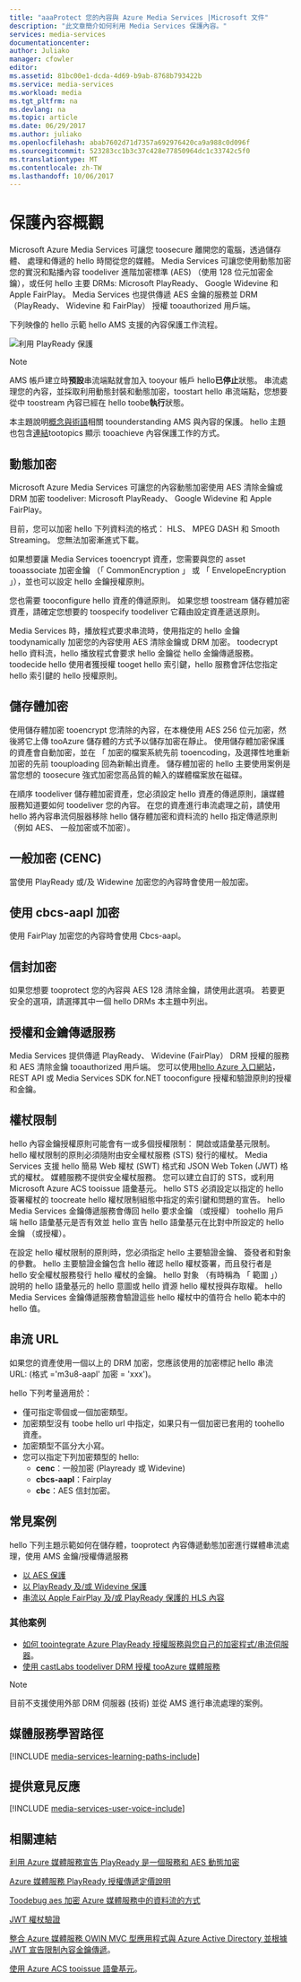 ```yaml
---
title: "aaaProtect 您的內容與 Azure Media Services |Microsoft 文件"
description: "此文章簡介如何利用 Media Services 保護內容。"
services: media-services
documentationcenter: 
author: Juliako
manager: cfowler
editor: 
ms.assetid: 81bc00e1-dcda-4d69-b9ab-8768b793422b
ms.service: media-services
ms.workload: media
ms.tgt_pltfrm: na
ms.devlang: na
ms.topic: article
ms.date: 06/29/2017
ms.author: juliako
ms.openlocfilehash: abab7602d71d7357a692976420ca9a988c0d096f
ms.sourcegitcommit: 523283cc1b3c37c428e77850964dc1c33742c5f0
ms.translationtype: MT
ms.contentlocale: zh-TW
ms.lasthandoff: 10/06/2017
---
```

# <a name="protecting-content-overview"></a>保護內容概觀
Microsoft Azure Media Services 可讓您 toosecure 離開您的電腦，透過儲存體、 處理和傳遞的 hello 時間從您的媒體。 Media Services 可讓您使用動態加密您的實況和點播內容 toodeliver 進階加密標準 (AES) （使用 128 位元加密金鑰），或任何 hello 主要 DRMs: Microsoft PlayReady、 Google Widevine 和 Apple FairPlay。 Media Services 也提供傳遞 AES 金鑰的服務並 DRM （PlayReady、 Widevine 和 FairPlay） 授權 tooauthorized 用戶端。 

下列映像的 hello 示範 hello AMS 支援的內容保護工作流程。 

![利用 PlayReady 保護](./media/media-services-content-protection-overview/media-services-content-protection-with-multi-drm.png)

>[!NOTE]
>AMS 帳戶建立時**預設**串流端點就會加入 tooyour 帳戶 hello**已停止**狀態。 串流處理您的內容，並採取利用動態封裝和動態加密，toostart hello 串流端點，您想要從中 toostream 內容已經在 hello toobe**執行**狀態。 

本主題說明[概念與術語](media-services-content-protection-overview.md)相關 toounderstanding AMS 與內容的保護。 hello 主題也包含[連結](media-services-content-protection-overview.md#common-scenarios)tootopics 顯示 tooachieve 內容保護工作的方式。 

## <a name="dynamic-encryption"></a>動態加密
Microsoft Azure Media Services 可讓您的內容動態加密使用 AES 清除金鑰或 DRM 加密 toodeliver: Microsoft PlayReady、 Google Widevine 和 Apple FairPlay。

目前，您可以加密 hello 下列資料流的格式： HLS、 MPEG DASH 和 Smooth Streaming。 您無法加密漸進式下載。

如果想要讓 Media Services tooencrypt 資產，您需要與您的 asset tooassociate 加密金鑰 （「 CommonEncryption 」 或 「 EnvelopeEncryption 」），並也可以設定 hello 金鑰授權原則。

您也需要 tooconfigure hello 資產的傳遞原則。 如果您想 toostream 儲存體加密資產，請確定您想要的 toospecify toodeliver 它藉由設定資產遞送原則。

Media Services 時，播放程式要求串流時，使用指定的 hello 金鑰 toodynamically 加密您的內容使用 AES 清除金鑰或 DRM 加密。 toodecrypt hello 資料流，hello 播放程式會要求 hello 金鑰從 hello 金鑰傳遞服務。 toodecide hello 使用者獲授權 tooget hello 索引鍵，hello 服務會評估您指定 hello 索引鍵的 hello 授權原則。


## <a name="storage-encryption"></a>儲存體加密
使用儲存體加密 tooencrypt 您清除的內容，在本機使用 AES 256 位元加密，然後將它上傳 tooAzure 儲存體的方式予以儲存加密在靜止。 使用儲存體加密保護的資產會自動加密，並在 「 加密的檔案系統先前 tooencoding，及選擇性地重新加密的先前 toouploading 回為新輸出資產。 儲存體加密的 hello 主要使用案例是當您想的 toosecure 強式加密您高品質的輸入的媒體檔案放在磁碟。

在順序 toodeliver 儲存體加密資產，您必須設定 hello 資產的傳遞原則，讓媒體服務知道要如何 toodeliver 您的內容。 在您的資產進行串流處理之前，請使用 hello 將內容串流伺服器移除 hello 儲存體加密和資料流的 hello 指定傳遞原則 （例如 AES、 一般加密或不加密）。

## <a name="common-encryption-cenc"></a>一般加密 (CENC)
當使用 PlayReady 或/及 Widewine 加密您的內容時會使用一般加密。

## <a name="using-cbcs-aapl-encryption"></a>使用 cbcs-aapl 加密
使用 FairPlay 加密您的內容時會使用 Cbcs-aapl。

## <a name="envelope-encryption"></a>信封加密
如果您想要 tooprotect 您的內容與 AES 128 清除金鑰，請使用此選項。 若要更安全的選項，請選擇其中一個 hello DRMs 本主題中列出。 

## <a name="licenses-and-keys-delivery-service"></a>授權和金鑰傳遞服務
Media Services 提供傳遞 PlayReady、 Widevine (FairPlay） DRM 授權的服務和 AES 清除金鑰 tooauthorized 用戶端。 您可以使用[hello Azure 入口網站](media-services-portal-protect-content.md)，REST API 或 Media Services SDK for.NET tooconfigure 授權和驗證原則的授權和金鑰。

## <a name="token-restriction"></a>權杖限制
hello 內容金鑰授權原則可能會有一或多個授權限制： 開啟或語彙基元限制。 hello 權杖限制的原則必須隨附由安全權杖服務 (STS) 發行的權杖。 Media Services 支援 hello 簡易 Web 權杖 (SWT) 格式和 JSON Web Token (JWT) 格式的權杖。 媒體服務不提供安全權杖服務。 您可以建立自訂的 STS，或利用 Microsoft Azure ACS tooissue 語彙基元。 hello STS 必須設定以指定的 hello 簽署權杖的 toocreate hello 權杖限制組態中指定的索引鍵和問題的宣告。 hello Media Services 金鑰傳遞服務會傳回 hello 要求金鑰 （或授權） toohello 用戶端 hello 語彙基元是否有效並 hello 宣告 hello 語彙基元在比對中所設定的 hello 金鑰 （或授權）。

在設定 hello 權杖限制的原則時，您必須指定 hello 主要驗證金鑰、 簽發者和對象的參數。 hello 主要驗證金鑰包含 hello 確認 hello 權杖簽署，而且發行者是 hello 安全權杖服務發行 hello 權杖的金鑰。 hello 對象 （有時稱為 「 範圍 」） 說明的 hello 語彙基元的 hello 意圖或 hello 資源 hello 權杖授與存取權。 hello Media Services 金鑰傳遞服務會驗證這些 hello 權杖中的值符合 hello 範本中的 hello 值。

## <a name="streaming-urls"></a>串流 URL
如果您的資產使用一個以上的 DRM 加密，您應該使用的加密標記 hello 串流 URL: (格式 ='m3u8-aapl' 加密 = 'xxx')。

hello 下列考量適用於：

* 僅可指定零個或一個加密類型。
* 加密類型沒有 toobe hello url 中指定，如果只有一個加密已套用的 toohello 資產。
* 加密類型不區分大小寫。
* 您可以指定下列加密類型的 hello:  
  * **cenc**︰一般加密 (Playready 或 Widevine)
  * **cbcs-aapl**：Fairplay
  * **cbc**：AES 信封加密。

## <a name="common-scenarios"></a>常見案例
hello 下列主題示範如何在儲存體，tooprotect 內容傳遞動態加密進行媒體串流處理，使用 AMS 金鑰/授權傳遞服務

* [以 AES 保護](media-services-protect-with-aes128.md) 
* [以 PlayReady 及/或 Widevine 保護 ](media-services-protect-with-drm.md)
* [串流以 Apple FairPlay 及/或 PlayReady 保護的 HLS 內容](media-services-protect-hls-with-fairplay.md)

### <a name="additional-scenarios"></a>其他案例
* [如何 toointegrate Azure PlayReady 授權服務與您自己的加密程式/串流伺服器](http://mingfeiy.com/integrate-azure-playready-license-service-encryptorstreaming-server)。
* [使用 castLabs toodeliver DRM 授權 tooAzure 媒體服務](media-services-castlabs-integration.md)

>[!NOTE]
>目前不支援使用外部 DRM 伺服器 (技術) 並從 AMS 進行串流處理的案例。


## <a name="media-services-learning-paths"></a>媒體服務學習路徑
[!INCLUDE [media-services-learning-paths-include](../../includes/media-services-learning-paths-include.md)]

## <a name="provide-feedback"></a>提供意見反應
[!INCLUDE [media-services-user-voice-include](../../includes/media-services-user-voice-include.md)]

## <a name="related-links"></a>相關連結
[利用 Azure 媒體服務宣告 PlayReady 是一個服務和 AES 動態加密](http://mingfeiy.com/playready)

[Azure 媒體服務 PlayReady 授權傳遞定價說明](http://mingfeiy.com/playready-pricing-explained-in-azure-media-services)

[Toodebug aes 加密 Azure 媒體服務中的資料流的方式](http://mingfeiy.com/debug-aes-encrypted-stream-azure-media-services)

[JWT 權杖驗證](http://www.gtrifonov.com/2015/01/03/jwt-token-authentication-in-azure-media-services-and-dynamic-encryption/)

[整合 Azure 媒體服務 OWIN MVC 型應用程式與 Azure Active Directory 並根據 JWT 宣告限制內容金鑰傳遞](http://www.gtrifonov.com/2015/01/24/mvc-owin-azure-media-services-ad-integration/)。

[使用 Azure ACS tooissue 語彙基元](http://mingfeiy.com/acs-with-key-services)。

[content-protection]: ./media/media-services-content-protection-overview/media-services-content-protection.png
